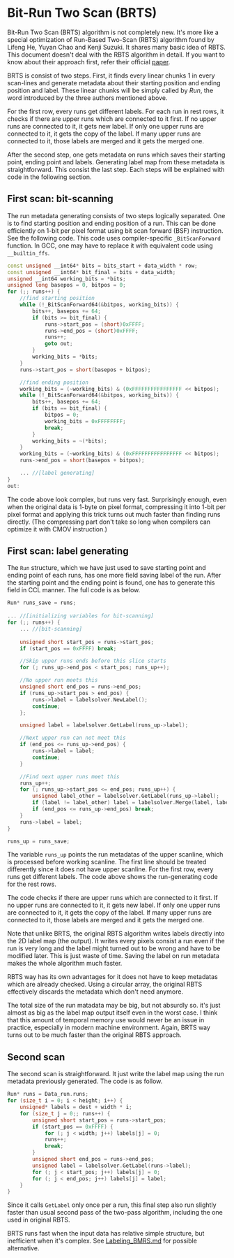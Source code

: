 # Bit-Run Two Scan (BRTS)

Bit-Run Two Scan (BRTS) algorithm is not completely new. It's more like a special optimization of Run-Based Two-Scan (RBTS) algorithm found by Lifeng He, Yuyan Chao and Kenji Suzuki. It shares many basic idea of RBTS. This document doesn't deal with the RBTS algorithm in detail. If you want to know about their approach first, refer their official [paper](https://ieeexplore.ieee.org/document/4472694).

BRTS is consist of two steps. First, it finds every linear chunks 1 in every scan-lines and generate metadata about their starting position and ending position and label. These linear chunks will be simply called by *Run*, the word introduced by the three authors mentioned above. 

For the first row, every runs get different labels. For each run in rest rows, it checks if there are upper runs which are connected to it first. If no upper runs are connected to it, it gets new label. If only one upper runs are connected to it, it gets the copy of the label. If many upper runs are connected to it, those labels are merged and it gets the merged one. 

After the second step, one gets metadata on runs which saves their starting point, ending point and labels. Generating label map from these metadata is straightforward. This consist the last step. Each steps will be explained with code in the following section.



## First scan: bit-scanning

The run metadata generating consists of two steps logically separated. One is to find starting position and ending position of a run. This can be done efficiently on 1-bit per pixel format using bit scan forward (BSF) instruction. See the following code. This code uses compiler-specific `_BitScanForward` function. In GCC, one may have to replace it with equivalent code using `__builtin_ffs`.

```C++
const unsigned __int64* bits = bits_start + data_width * row;
const unsigned __int64* bit_final = bits + data_width;
unsigned __int64 working_bits = *bits;
unsigned long basepos = 0, bitpos = 0;
for (;; runs++) {
	//find starting position
	while (!_BitScanForward64(&bitpos, working_bits)) {
		bits++, basepos += 64;
		if (bits >= bit_final) {
			runs->start_pos = (short)0xFFFF;
			runs->end_pos = (short)0xFFFF;
			runs++;
			goto out;
		}
		working_bits = *bits;
	}
	runs->start_pos = short(basepos + bitpos);

	//find ending position
	working_bits = (~working_bits) & (0xFFFFFFFFFFFFFFFF << bitpos);
	while (!_BitScanForward64(&bitpos, working_bits)) {
		bits++, basepos += 64;
		if (bits == bit_final) {
			bitpos = 0;
			working_bits = 0xFFFFFFFF;
			break;
		}
		working_bits = ~(*bits);
	}
	working_bits = (~working_bits) & (0xFFFFFFFFFFFFFFFF << bitpos);
	runs->end_pos = short(basepos + bitpos);

	... //[label generating]
}
out:
```

The code above look complex, but runs very fast. Surprisingly enough, even when the original data is 1-byte on pixel format, compressing it into 1-bit per pixel format and applying this trick turns out much faster than finding runs directly. (The compressing part don't take so long when compilers can optimize it with CMOV instruction.)



## First scan: label generating

The `Run` structure, which we have just used to save starting point and ending point of each runs, has one more field saving label of the run. After the starting point and the ending point is found, one has to generate this field in CCL manner. The full code is as below.

```C++
Run* runs_save = runs;
	
... //[initializing variables for bit-scanning]
for (;; runs++) {
	... //[bit-scanning]
   	
	unsigned short start_pos = runs->start_pos;
	if (start_pos == 0xFFFF) break;

	//Skip upper runs ends before this slice starts 
	for (; runs_up->end_pos < start_pos; runs_up++);

	//No upper run meets this
	unsigned short end_pos = runs->end_pos;
	if (runs_up->start_pos > end_pos) {
		runs->label = labelsolver.NewLabel();
		continue;
	};

	unsigned label = labelsolver.GetLabel(runs_up->label);

	//Next upper run can not meet this
	if (end_pos <= runs_up->end_pos) {
		runs->label = label;
		continue;
	}

	//Find next upper runs meet this
	runs_up++;
	for (; runs_up->start_pos <= end_pos; runs_up++) {
		unsigned label_other = labelsolver.GetLabel(runs_up->label);
		if (label != label_other) label = labelsolver.Merge(label, label_other);
		if (end_pos <= runs_up->end_pos) break;
	}
	runs->label = label;
}

runs_up = runs_save;
```

The variable `runs_up` points the run metadatas of the upper scanline, which is processed before working scanline. The first line should be treated differently since it does not have upper scanline. For the first row, every runs get different labels. The code above shows the run-generating code for the rest rows. 

The code checks if there are upper runs which are connected to it first. If no upper runs are connected to it, it gets new label. If only one upper runs are connected to it, it gets the copy of the label. If many upper runs are connected to it, those labels are merged and it gets the merged one. 

Note that unlike BRTS, the original RBTS algorithm writes labels directly into the 2D label map (the output). It writes every pixels consist a run even if the run is very long and the label might turned out to be wrong and have to be modified later. This is just waste of time. Saving the label on run metadata makes the whole algorithm much faster.

RBTS way has its own advantages for it does not have to keep metadatas which are already checked. Using a circular array, the original RBTS effectively discards the metadata which don't need anymore. 

The total size of the run matadata may be big, but not absurdly so. it's just almost as big as the label map output itself even in the worst case. I think that this amount of temporal memory use would never be an issue in practice, especially in modern machine environment. Again, BRTS way turns out to be much faster than the original RBTS approach.



## Second scan

The second scan is straightforward. It just write the label map using the run metadata previously generated. The code is as follow.

```C++
Run* runs = Data_run.runs;
for (size_t i = 0; i < height; i++) {
	unsigned* labels = dest + width * i;
	for (size_t j = 0;; runs++) {
		unsigned short start_pos = runs->start_pos;
		if (start_pos == 0xFFFF) {
			for (; j < width; j++) labels[j] = 0;
			runs++;
			break;
		}
		unsigned short end_pos = runs->end_pos;
		unsigned label = labelsolver.GetLabel(runs->label);
		for (; j < start_pos; j++) labels[j] = 0;
		for (; j < end_pos; j++) labels[j] = label;
	}
}
```

Since it calls `GetLabel` only once per a run, this final step also run slightly faster than usual second pass of the two-pass algorithm, including the one used in original RBTS. 

BRTS runs fast when the input data has relative simple structure, but inefficient when it's complex. See [Labeling_BMRS.md](Labeling_BMRS.md) for possible alternative. 

